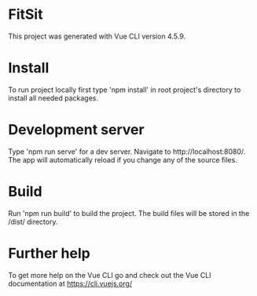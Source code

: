 # FitSit
This project was generated with Vue CLI version 4.5.9.

# Install
To run project locally first type 'npm install' in root project's directory to install all needed packages.

# Development server
Type 'npm run serve' for a dev server. Navigate to http://localhost:8080/. The app will automatically reload if you change any of the source files.

# Build
Run 'npm run build' to build the project. The build files will be stored in the /dist/ directory. 

# Further help
To get more help on the Vue CLI go and check out the Vue CLI documentation at https://cli.vuejs.org/ 
